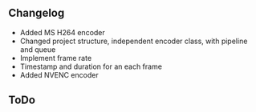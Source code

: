 ## Changelog

* Added MS H264 encoder
* Changed project structure, independent encoder class, with pipeline and queue
* Implement frame rate
* Timestamp and duration for an each frame
* Added NVENC encoder

## ToDo

